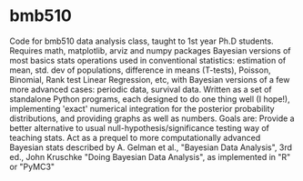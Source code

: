 # bmb510
Code for bmb510 data analysis class, taught to 1st year Ph.D students.
Requires math, matplotlib, arviz and numpy packages
Bayesian versions of most basics stats operations used in conventional statistics:
estimation of mean, std. dev of populations, difference in means (T-tests), Poisson, Binomial, Rank test
Linear Regression, etc, with Bayesian versions of a few more advanced cases: periodic data, survival data.
Written as a set of standalone Python programs, each designed to do one thing well (I hope!),
implementing 'exact' numerical integration for the posterior probability distributions, and providing
graphs as well as numbers.
Goals are: 
Provide a better alternative to usual null-hypothesis/significance testing way of teaching stats.
Act as a prequel to more computationally advanced Bayesian stats described by A. Gelman et al., 
"Bayesian Data Analysis", 3rd ed., John Kruschke "Doing Bayesian Data Analysis", as 
implemented in "R" or "PyMC3"
